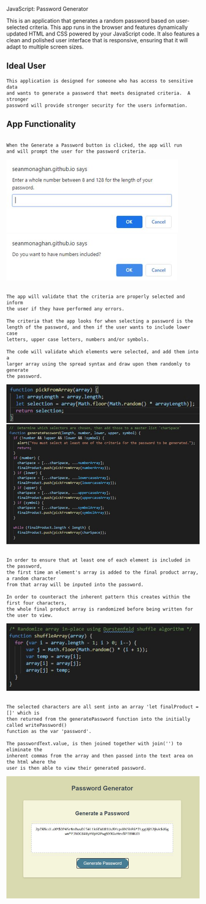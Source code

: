 JavaScript: Password Generator

This is an application that generates a random password based on user-selected criteria. This app runs in the browser and features dynamically updated HTML and CSS powered by your JavaScript code. It also features a clean and polished user interface that is responsive, ensuring that it will adapt to multiple screen sizes.

## Ideal User

```
This application is designed for someone who has access to sensitive data
and wants to generate a password that meets designated criteria.  A stronger 
password will provide stronger security for the users information.  

```

## App Functionality

```

When the Generate a Password button is clicked, the app will run
and will prompt the user for the password criteria.  

```
![password requirement code snippet](./assets/images/lengthreq.jpg)
<br>
![password requirement code snippet](./assets/images/confirm.jpg)

```

The app will validate that the criteria are properly selected and inform
the user if they have performed any errors.

The criteria that the app looks for when selecting a password is the 
length of the password, and then if the user wants to include lower case 
letters, upper case letters, numbers and/or symbols.

The code will validate which elements were selected, and add them into a
larger array using the spread syntax and draw upon them randomly to generate
the password.

```
![pick from array function](./assets/images/pickfromarray.jpg)
<br>
![validation code snippet](./assets/images/validate.jpg)

```

In order to ensure that at least one of each element is included in the password, 
the first time an element's array is added to the final product array, a random character
from that array will be inputed into the password.

In order to counteract the inherent pattern this creates within the first four characters,
the whole final product array is randomized before being written for the user to view.  

```

![randomization code snippet](./assets/images/randomizer.jpg)

```

The selected characters are all sent into an array 'let finalProduct = []' which is
then returned from the generatePassword function into the initially called writePassword()
function as the var 'password'.  

The passwordText.value, is then joined together with join('') to eliminate the
inherent commas from the array and then passed into the text area on the html where the
user is then able to view their generated password.  

```
![pass generation screenshot](./assets/images/generage.jpg)

